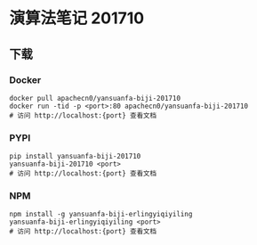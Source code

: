# 演算法笔记 201710

## 下载

### Docker

```
docker pull apachecn0/yansuanfa-biji-201710
docker run -tid -p <port>:80 apachecn0/yansuanfa-biji-201710
# 访问 http://localhost:{port} 查看文档
```

### PYPI

```
pip install yansuanfa-biji-201710
yansuanfa-biji-201710 <port>
# 访问 http://localhost:{port} 查看文档
```

### NPM

```
npm install -g yansuanfa-biji-erlingyiqiyiling
yansuanfa-biji-erlingyiqiyiling <port>
# 访问 http://localhost:{port} 查看文档
```